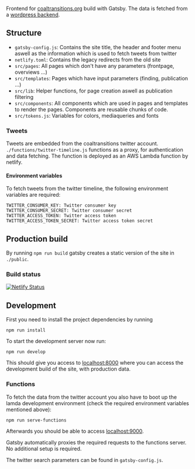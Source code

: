 Frontend for [coaltransitions.org](https://coaltransitions.org) build with
Gatsby. The data is fetched from a [wordpress backend](https://github.com/zoff-kollektiv/coaltransitions-cms).

## Structure

- `gatsby-config.js`: Contains the site title, the header and footer menu aswell
  as the information which is used to fetch tweets from twitter
- `netlify.toml`: Contains the legacy redirects from the old site
- `src/pages`: All pages which don't have any parameters (frontpage, overviews ...)
- `src/templates`: Pages which have input parameters (finding, publication ...)
- `src/lib`: Helper functions, for page creation aswell as publication filtering
- `src/components`: All components which are used in pages and templates to render
  the pages. Components are reusable chunks of code.
- `src/tokens.js`: Variables for colors, mediaqueries and fonts

### Tweets

Tweets are embedded from the coaltransitions twitter account. `./functions/twitter-timeline.js`
functions as a proxy, for authentication and data fetching. The function
is deployed as an AWS Lambda function by netlify.

#### Environment variables

To fetch tweets from the twitter timeline, the following environment variables
are required:

```
TWITTER_CONSUMER_KEY: Twitter consumer key
TWITTER_CONSUMER_SECRET: Twitter consumer secret
TWITTER_ACCESS_TOKEN: Twitter access token
TWITTER_ACCESS_TOKEN_SECRET: Twitter access token secret
```

## Production build

By running `npm run build` gatsby creates a static version of the site in
`./public`.

### Build status

[![Netlify Status](https://api.netlify.com/api/v1/badges/f051ac1e-f9b0-424a-9477-dd9bdef6e833/deploy-status)](https://app.netlify.com/sites/coaltransitions/deploys)

## Development

First you need to install the project dependencies by running

`npm run install`

To start the development server now run:

`npm run develop`

This should give you access to [localhost:8000](http://localhost:8000) where
you can access the development build of the site, with production data.

### Functions

To fetch the data from the twitter account you also have to boot up the lamda
development environment (check the required environment variables mentioned
above):

`npm run serve-functions`

Afterwards you should be able to access [localhost:9000](http://localhost:9000).

Gatsby automatically proxies the required requests to the functions server. No
additional setup is required.

The twitter search parameters can be found in `gatsby-config.js`.
